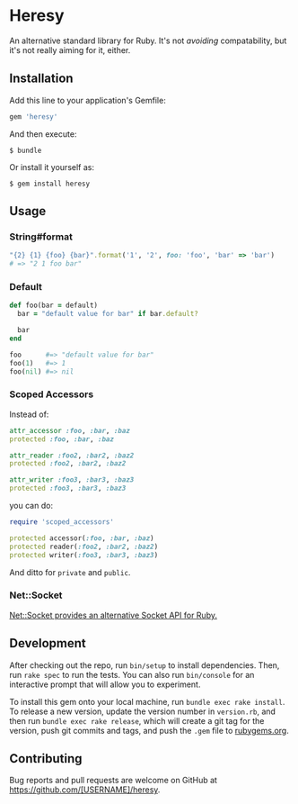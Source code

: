 # Heresy

An alternative standard library for Ruby. It's not _avoiding_ compatability,
but it's not really aiming for it, either.

## Installation

Add this line to your application's Gemfile:

```ruby
gem 'heresy'
```

And then execute:

    $ bundle

Or install it yourself as:

    $ gem install heresy

## Usage

### String#format

```ruby
"{2} {1} {foo} {bar}".format('1', '2', foo: 'foo', 'bar' => 'bar')
# => "2 1 foo bar"
```

### Default

```ruby
def foo(bar = default)
  bar = "default value for bar" if bar.default?

  bar
end

foo      #=> "default value for bar"
foo(1)   #=> 1
foo(nil) #=> nil
```

### Scoped Accessors

Instead of:

```ruby
attr_accessor :foo, :bar, :baz
protected :foo, :bar, :baz

attr_reader :foo2, :bar2, :baz2
protected :foo2, :bar2, :baz2

attr_writer :foo3, :bar3, :baz3
protected :foo3, :bar3, :baz3
```

you can do:

```ruby
require 'scoped_accessors'

protected accessor(:foo, :bar, :baz)
protected reader(:foo2, :bar2, :baz2)
protected writer(:foo3, :bar3, :baz3)
```

And ditto for `private` and `public`.

### Net::Socket

[Net::Socket provides an alternative Socket API for
Ruby.](https://github.com/ruby-heresy/net-socket)

## Development

After checking out the repo, run `bin/setup` to install dependencies. Then, run `rake spec` to run the tests. You can also run `bin/console` for an interactive prompt that will allow you to experiment.

To install this gem onto your local machine, run `bundle exec rake install`. To release a new version, update the version number in `version.rb`, and then run `bundle exec rake release`, which will create a git tag for the version, push git commits and tags, and push the `.gem` file to [rubygems.org](https://rubygems.org).

## Contributing

Bug reports and pull requests are welcome on GitHub at https://github.com/[USERNAME]/heresy.

